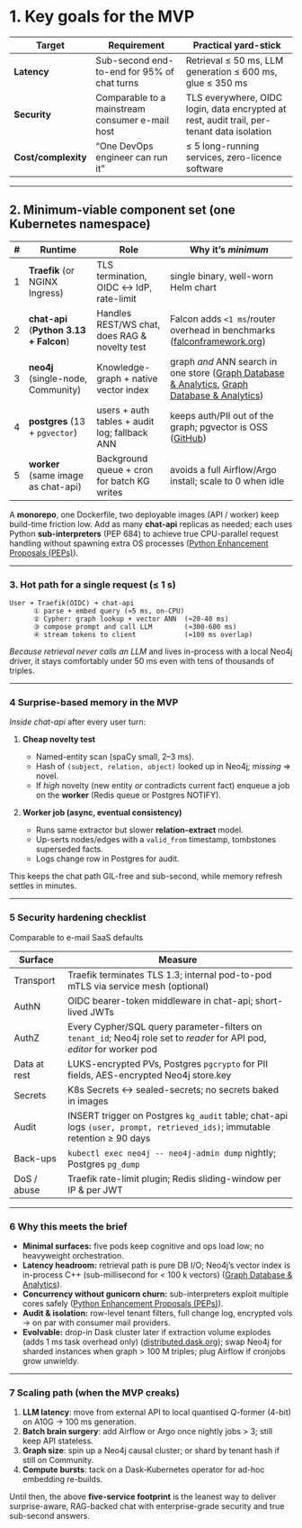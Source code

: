 # 1. Key goals for the **MVP**

| Target              | Requirement                                     | Practical yard-stick                                                                       |
| ------------------- | ----------------------------------------------- | ------------------------------------------------------------------------------------------ |
| **Latency**         | Sub-second end-to-end for 95% of chat turns     | Retrieval ≤ 50 ms, LLM generation ≤ 600 ms, glue ≤ 350 ms                                  |
| **Security**        | Comparable to a mainstream consumer e-mail host | TLS everywhere, OIDC login, data encrypted at rest, audit trail, per-tenant data isolation |
| **Cost/complexity** | “One DevOps engineer can run it”                | ≤ 5 long-running services, zero-licence software                                           |

______________________________________________________________________

## 2. Minimum-viable component set (one **Kubernetes** namespace)

| #   | Runtime                                        | Role                                           | Why it’s *minimum*                                                                                     |
| --- | ---------------------------------------------- | ---------------------------------------------- | ------------------------------------------------------------------------------------------------------ |
| 1   | **Traefik** (or NGINX Ingress)                 | TLS termination, OIDC ↔ IdP, rate-limit        | single binary, well-worn Helm chart                                                                    |
| 2   | **chat-api** (**Python 3.13 + Falcon**)        | Handles REST/WS chat, does RAG & novelty test  | Falcon adds `<1 ms`/router overhead in benchmarks ([falconframework.org][1])                           |
| 3   | **neo4j** (single-node, Community)             | Knowledge-graph + native vector index          | graph *and* ANN search in one store ([Graph Database & Analytics][2], [Graph Database & Analytics][3]) |
| 4   | **postgres** (13 + `pgvector`)                 | users + auth tables + audit log; fallback ANN | keeps auth/PII out of the graph; pgvector is OSS ([GitHub][4])                                         |
| 5   | **worker** (same image as chat-api)            | Background queue + cron for batch KG writes    | avoids a full Airflow/Argo install; scale to 0 when idle                                               |

A **monorepo**, one Dockerfile, two deployable images (API / worker) keep
build-time friction low. Add as many **chat-api** replicas as needed; each uses
Python **sub-interpreters** (PEP 684) to achieve true CPU-parallel request
handling without spawning extra OS processes
([Python Enhancement Proposals (PEPs)][5]).

______________________________________________________________________

### 3. Hot path for a single request (≤ 1 s)

```text
User ➜ Traefik(OIDC) ➜ chat-api
      ① parse + embed query (≈5 ms, on-CPU)
      ② Cypher: graph lookup + vector ANN  (≈20-40 ms)
      ③ compose prompt and call LLM        (≈300-600 ms)
      ④ stream tokens to client            (≈100 ms overlap)
```

*Because retrieval never calls an LLM* and lives in-process with a local Neo4j
driver, it stays comfortably under 50 ms even with tens of thousands of triples.

______________________________________________________________________

### 4 Surprise-based memory in the MVP

*Inside chat-api* after every user turn:

1. **Cheap novelty test**

   - Named-entity scan (spaCy small, 2–3 ms).
   - Hash of `(subject, relation, object)` looked up in Neo4j; *missing* ⇒
     novel.
   - If *high* novelty (new entity *or* contradicts current fact) enqueue a job
     on the **worker** (Redis queue or Postgres NOTIFY).

2. **Worker job (async, eventual consistency)**

   - Runs same extractor but slower **relation-extract** model.
   - Up-serts nodes/edges with a `valid_from` timestamp, tombstones superseded
     facts.
   - Logs change row in Postgres for audit.

This keeps the chat path GIL-free and sub-second, while memory refresh settles
in minutes.

______________________________________________________________________

### 5 Security hardening checklist

Comparable to e-mail SaaS defaults

| Surface      | Measure                                                                                                                     |
| ------------ | --------------------------------------------------------------------------------------------------------------------------- |
| Transport    | Traefik terminates TLS 1.3; internal pod-to-pod mTLS via service mesh (optional)                                            |
| AuthN        | OIDC bearer-token middleware in chat-api; short-lived JWTs                                                                  |
| AuthZ        | Every Cypher/SQL query parameter-filters on `tenant_id`; Neo4j role set to *reader* for API pod, *editor* for worker pod    |
| Data at rest | LUKS-encrypted PVs, Postgres `pgcrypto` for PII fields, AES-encrypted Neo4j store.key                                       |
| Secrets      | K8s Secrets ↔ sealed-secrets; no secrets baked in images                                                                    |
| Audit        | INSERT trigger on Postgres `kg_audit` table; chat-api logs `(user, prompt, retrieved_ids)`; immutable retention ≥ 90 days   |
| Back-ups     | `kubectl exec neo4j -- neo4j-admin dump` nightly; Postgres `pg_dump`                                                        |
| DoS / abuse  | Traefik rate-limit plugin; Redis sliding-window per IP & per JWT                                                            |

______________________________________________________________________

### 6 Why this meets the brief

- **Minimal surfaces:** five pods keep cognitive and ops load low; no
  heavyweight orchestration.
- **Latency headroom:** retrieval path is pure DB I/O; Neo4j’s vector index is
  in-process C++ (sub-millisecond for < 100 k vectors)
  ([Graph Database & Analytics][3]).
- **Concurrency without gunicorn churn:** sub-interpreters exploit multiple
  cores safely ([Python Enhancement Proposals (PEPs)][5]).
- **Audit & isolation:** row-level tenant filters, full change log, encrypted
  vols → on par with consumer mail providers.
- **Evolvable:** drop-in Dask cluster later if extraction volume explodes (adds
  1 ms task overhead only) ([distributed.dask.org][6]); swap Neo4j for sharded
  instances when graph > 100 M triples; plug Airflow if cronjobs grow unwieldy.

______________________________________________________________________

### 7 Scaling path (when the MVP creaks)

1. **LLM latency**: move from external API to local quantised Q-former (4-bit)
   on A10G → 100 ms generation.
2. **Batch brain surgery**: add Airflow or Argo once nightly jobs > 3; still
   keep API stateless.
3. **Graph size**: spin up a Neo4j causal cluster; or shard by tenant hash if
   still on Community.
4. **Compute bursts**: tack on a Dask‐Kubernetes operator for ad-hoc embedding
   re-builds.

Until then, the above **five-service footprint** is the leanest way to deliver
surprise-aware, RAG-backed chat with enterprise-grade security and true
sub-second answers.

[1]: https://falconframework.org/?utm_source=chatgpt.com "Falcon | The minimal, fast, and secure web framework for Python"
[2]: https://neo4j.com/press-releases/neo4j-vector-search/?utm_source=chatgpt.com "Neo4j Adds Vector Search Capability Within Its Graph Database"
[3]: https://neo4j.com/docs/cypher-manual/current/indexes/semantic-indexes/vector-indexes/?utm_source=chatgpt.com "Vector indexes - Cypher Manual - Neo4j"
[4]: https://github.com/pgvector/pgvector?utm_source=chatgpt.com "pgvector/pgvector: Open-source vector similarity search for Postgres"
[5]: https://peps.python.org/pep-0684/?utm_source=chatgpt.com "PEP 684 – A Per-Interpreter GIL | peps.python.org"
[6]: https://distributed.dask.org/?utm_source=chatgpt.com "Dask.distributed — Dask.distributed 2025.5.0 documentation"
